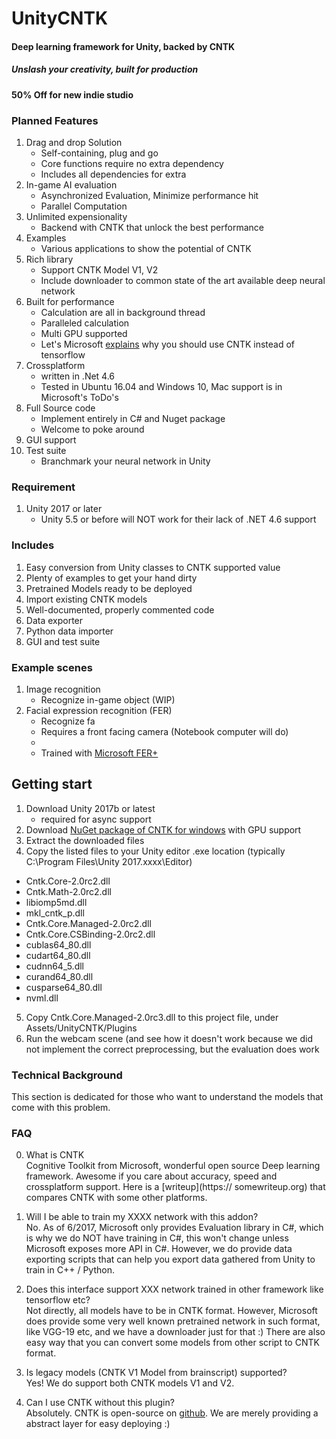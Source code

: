 # UnityCNTK
#### Deep learning framework for Unity, backed by CNTK
##### Unslash your creativity, built for production

#### 50% Off for new indie studio

### Planned Features
1. Drag and drop Solution
    - Self-containing, plug and go
    - Core functions require no extra dependency
    - Includes all dependencies for extra
2. In-game AI evaluation
    - Asynchronized Evaluation, Minimize performance hit
    - Parallel Computation
3. Unlimited expensionality
    - Backend with CNTK that unlock the best performance
4. Examples 
    - Various applications to show the potential of CNTK
5. Rich library
    - Support CNTK Model V1, V2
    - Include downloader to common state of the art available deep neural network
6. Built for performance
    - Calculation are all in background thread
    - Paralleled calculation
    - Multi GPU supported
    - Let's Microsoft [explains](https://github.com/Microsoft/CNTK/wiki/Eight-Reasons-to-Switch-from-TensorFlow-to-CNTK) why you should use CNTK instead of tensorflow
7. Crossplatform 
    - written in .Net 4.6
    - Tested in Ubuntu 16.04 and Windows 10, Mac support is in Microsoft's ToDo's
8. Full Source code
    - Implement entirely in C# and Nuget package
    - Welcome to poke around
9. GUI support
10. Test suite
    - Branchmark your neural network in Unity

### Requirement
1. Unity 2017 or later
    - Unity 5.5 or before will NOT work for their lack of .NET 4.6 support


### Includes
1. Easy conversion from Unity classes to CNTK supported value
2. Plenty of examples to get your hand dirty
3. Pretrained Models ready to be deployed
4. Import existing CNTK models
5. Well-documented, properly commented code
6. Data exporter
7. Python data importer
8. GUI and test suite

### Example scenes
1. Image recognition
    - Recognize in-game object (WIP)
2. Facial expression recognition (FER)
    - Recognize fa
    - Requires a front facing camera (Notebook computer will do)
    - 
    - Trained with [Microsoft FER+](https://github.com/Microsoft/FERPlus)

## Getting start
1. Download Unity 2017b or latest
    - required for async support
2. Download [NuGet package of CNTK for windows](https://github.com/Microsoft/CNTK/wiki/NuGet-Package) with GPU support
3. Extract the downloaded files
4. Copy the listed files to your Unity editor .exe location (typically  C:\Program Files\Unity 2017.xxxx\Editor)
- Cntk.Core-2.0rc2.dll
- Cntk.Math-2.0rc2.dll
- libiomp5md.dll
- mkl_cntk_p.dll
- Cntk.Core.Managed-2.0rc2.dll
- Cntk.Core.CSBinding-2.0rc2.dll
- cublas64_80.dll
- cudart64_80.dll
- cudnn64_5.dll
- curand64_80.dll
- cusparse64_80.dll
- nvml.dll 
5. Copy Cntk.Core.Managed-2.0rc3.dll to this project file, under Assets/UnityCNTK/Plugins
6. Run the webcam scene (and see how it doesn't work because we did not implement the correct preprocessing, but the evaluation does work


### Technical Background
This section is dedicated for those who want to understand the models that come with
this problem.

### FAQ
0. What is CNTK  
    Cognitive Toolkit from Microsoft, wonderful open source Deep learning framework.
    Awesome if you care about accuracy, speed and crossplatform support. Here is a [writeup](https:// somewriteup.org) that compares CNTK with some other platforms. 

1. Will I be able to train my XXXX network with this addon?  
    No.
    As of 6/2017, Microsoft only provides Evaluation library in C#, which is why we do NOT have training in C#, this won't change unless Microsoft exposes more API in C#.
    However, we do provide data exporting scripts that can help you export data gathered from Unity to train in C++ / Python.

2. Does this interface support XXX network trained in other framework like tensorflow etc?  
    Not directly, all models have to be in CNTK format.
    However, Microsoft does provide some very well known pretrained network in such format, like VGG-19 etc, and we have a downloader just for that :) 
    There are also easy way that you can convert some models from other script to CNTK format.
    
3. Is legacy models (CNTK V1 Model from brainscript) supported?  
    Yes! We do support both CNTK models V1 and V2.

4. Can I use CNTK without this plugin?  
    Absolutely. CNTK is open-source on [github](https://github.com/Microsoft/CNTK).
    We are merely providing a abstract layer for easy deploying :)